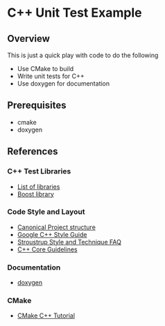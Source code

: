 # C++ Unit Test Example

## Overview

This is just a quick play with code to do the following

* Use CMake to build
* Write unit tests for C++
* Use doxygen for documentation

## Prerequisites

* cmake
* doxygen




## References

### C++ Test Libraries

* [List of libraries](https://en.wikipedia.org/wiki/List_of_unit_testing_frameworks#C++)
* [Boost library](https://en.wikipedia.org/wiki/Boost_(C%2B%2B_libraries))


### Code Style and Layout

* [Canonical Project structure](https://www.open-std.org/jtc1/sc22/wg21/docs/papers/2018/p1204r0.html)
* [Google C++ Style Guide](https://google.github.io/styleguide/cppguide.html)
* [Stroustrup Style and Technique FAQ](https://www.stroustrup.com/bs_faq2.html)
* [C++ Core Guidelines](https://github.com/isocpp/CppCoreGuidelines/blob/master/CppCoreGuidelines.md)


### Documentation

* [doxygen](https://doxygen.nl/index.html)


### CMake

* [CMake C++ Tutorial](https://cmake.org/cmake/help/latest/guide/tutorial/A%20Basic%20Starting%20Point.html)

